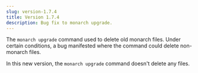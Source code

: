 ```yaml
---
slug: version-1.7.4
title: Version 1.7.4
description: Bug fix to monarch upgrade.
---
```


The `monarch upgrade` command used to delete old monarch files. Under 
certain conditions, a bug manifested where the command could delete 
non-monarch files.

In this new version, the `monarch upgrade` command doesn't delete any 
files.
